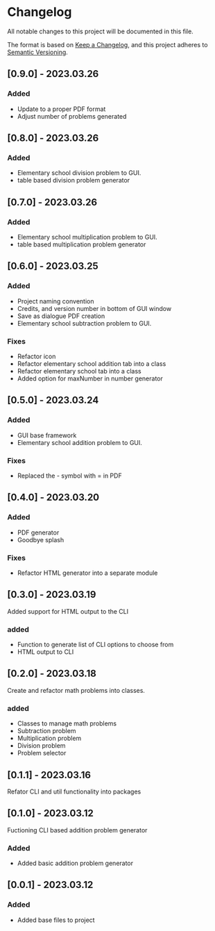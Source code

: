 # Changelog
All notable changes to this project will be documented in this file.

The format is based on [Keep a Changelog](https://keepachangelog.com/en/1.0.0/),
and this project adheres to [Semantic Versioning](https://semver.org/spec/v2.0.0.html).
## [0.9.0] - 2023.03.26
### Added
- Update to a proper PDF format
- Adjust number of problems generated

## [0.8.0] - 2023.03.26
### Added
- Elementary school division problem to GUI.
- table based division problem generator

## [0.7.0] - 2023.03.26
### Added
- Elementary school multiplication problem to GUI.
- table based multiplication problem generator

## [0.6.0] - 2023.03.25
### Added
- Project naming convention
- Credits, and version number in bottom of GUI window
- Save as dialogue PDF creation
- Elementary school subtraction problem to GUI.

### Fixes
- Refactor icon
- Refactor elementary school addition tab into a class
- Refactor elementary school tab into a class
- Added option for maxNumber in number generator

## [0.5.0] - 2023.03.24
### Added
- GUI base framework
- Elementary school addition problem to GUI.

### Fixes
- Replaced the - symbol with = in PDF

## [0.4.0] - 2023.03.20
### Added
- PDF generator
- Goodbye splash

### Fixes
- Refactor HTML generator into a separate module

## [0.3.0] - 2023.03.19
Added support for HTML output to the CLI
### added
- Function to generate list of CLI options to choose from
- HTML output to CLI

## [0.2.0] - 2023.03.18
Create and refactor math problems into classes.
### added
- Classes to manage math problems
- Subtraction problem
- Multiplication problem
- Division problem
- Problem selector

## [0.1.1] - 2023.03.16
Refator CLI and util functionality into packages

## [0.1.0] - 2023.03.12
Fuctioning CLI based addition problem generator
### Added
- Added basic addition problem generator

## [0.0.1] - 2023.03.12
### Added
- Added base files to project
